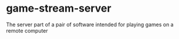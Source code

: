 # game-stream-server
The server part of a pair of software intended for playing games on a remote computer
